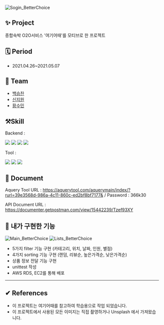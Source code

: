 ![Sogin_BetterChoice](https://user-images.githubusercontent.com/74173368/128132514-9200363d-240c-4e67-935a-51fa71e78184.gif)


## ✨ Project
종합숙박 O2O서비스 '여기어때'를 모티브로 한 프로젝트

## 🗓 Period
- 2021.04.26~2021.05.07

## 👫 Team
- [백승찬](https://github.com/poketsc)
- [신지원](https://github.com/jeewonn)
- [황수민](https://github.com/miniming)

## ⚒️Skill
Backend : <p><img src="https://img.shields.io/badge/Django-092E20?style=flat-square&logo=Django&logoColor=white"/>
<img src="https://img.shields.io/badge/Postman-FF6C37?style=flat-square&logo=Postman&logoColor=white"/>
<img src="https://img.shields.io/badge/MySQL-4479A1?style=flat-square&logo=MySQL&logoColor=white"/>
<img src="https://img.shields.io/badge/AWS-232F3E?style=flat-square&logo=AWS&logoColor=white"/></p>
Tool : <p><img src="https://img.shields.io/badge/Slack-4A154B?style=flat-square&logo=Slack&logoColor=white"/>
<img src="https://img.shields.io/badge/Git-F05032?style=flat-square&logo=Git&logoColor=white"/>
<img src="https://img.shields.io/badge/Trello-0052CC?style=flat-square&logo=Trello&logoColor=white"/></p>

## 📑 Document
Aquery Tool URL : https://aquerytool.com/aquerymain/index/?rurl=39e3568d-986a-4c11-860c-ed2bf8bf7177& / Password : 366k30

API Document URL : https://documenter.getpostman.com/view/15442239/Tzef93XY


## 📝 내가 구현한 기능
![Main_BetterChoice](https://user-images.githubusercontent.com/74173368/128132718-9fb75f72-abaf-419e-b8e9-57da93366b03.gif)
![Lists_BetterChoice](https://user-images.githubusercontent.com/74173368/128132733-710eb8b9-1750-4188-8cbc-002d3bff168f.gif)
- 5가지 filter 기능 구현 (카테고리, 위치, 날짜, 인원, 별점)
- 4가지 sorting 기능 구현 (랜덤, 리뷰순, 높은가격순, 낮은가격순)
- 상품 정보 전달 기능 구현
- unittest 작성
- AWS RDS, EC2를 통해 배포

-------------------
## ✔︎ References
- 이 프로젝트는 여기어때를 참고하여 학습용으로 작업 되었습니다.
- 이 프로젝트에서 사용된 모든 이미지는 직접 촬영하거나 Unsplash 에서 가져왔습니다.
